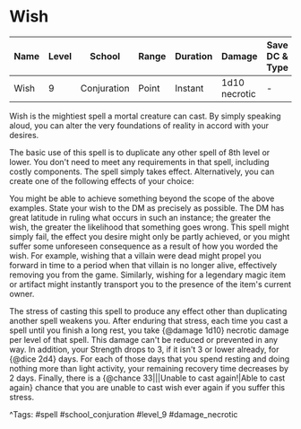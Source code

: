 # Wish

| Name | Level | School | Range | Duration | Damage | Save DC & Type |
|------|-------|--------|-------|----------|--------|----------------|
| Wish | 9 | Conjuration | Point | Instant | 1d10 necrotic | - |

Wish is the mightiest spell a mortal creature can cast. By simply speaking aloud, you can alter the very foundations of reality in accord with your desires.

The basic use of this spell is to duplicate any other spell of 8th level or lower. You don't need to meet any requirements in that spell, including costly components. The spell simply takes effect. Alternatively, you can create one of the following effects of your choice:

You might be able to achieve something beyond the scope of the above examples. State your wish to the DM as precisely as possible. The DM has great latitude in ruling what occurs in such an instance; the greater the wish, the greater the likelihood that something goes wrong. This spell might simply fail, the effect you desire might only be partly achieved, or you might suffer some unforeseen consequence as a result of how you worded the wish. For example, wishing that a villain were dead might propel you forward in time to a period when that villain is no longer alive, effectively removing you from the game. Similarly, wishing for a legendary magic item or artifact might instantly transport you to the presence of the item's current owner.

The stress of casting this spell to produce any effect other than duplicating another spell weakens you. After enduring that stress, each time you cast a spell until you finish a long rest, you take {@damage 1d10} necrotic damage per level of that spell. This damage can't be reduced or prevented in any way. In addition, your Strength drops to 3, if it isn't 3 or lower already, for {@dice 2d4} days. For each of those days that you spend resting and doing nothing more than light activity, your remaining recovery time decreases by 2 days. Finally, there is a {@chance 33|||Unable to cast again!|Able to cast again} chance that you are unable to cast wish ever again if you suffer this stress.

^Tags: #spell #school_conjuration #level_9 #damage_necrotic
